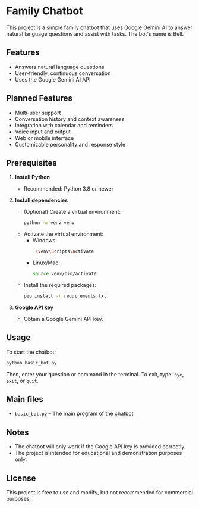 # Family Chatbot

This project is a simple family chatbot that uses Google Gemini AI to answer natural language questions and assist with tasks. The bot's name is Bell.

## Features
- Answers natural language questions
- User-friendly, continuous conversation
- Uses the Google Gemini AI API

## Planned Features
- Multi-user support
- Conversation history and context awareness
- Integration with calendar and reminders
- Voice input and output
- Web or mobile interface
- Customizable personality and response style

## Prerequisites

1. **Install Python**
   - Recommended: Python 3.8 or newer

2. **Install dependencies**
   - (Optional) Create a virtual environment:
     ```bash
     python -m venv venv
     ```
   - Activate the virtual environment:
     - Windows:
       ```bash
       .\venv\Scripts\activate
       ```
     - Linux/Mac:
       ```bash
       source venv/bin/activate
       ```
   - Install the required packages:
     ```bash
     pip install -r requirements.txt
     ```

3. **Google API key**
   - Obtain a Google Gemini API key.

## Usage

To start the chatbot:
```bash
python basic_bot.py
```

Then, enter your question or command in the terminal. To exit, type: `bye`, `exit`, or `quit`.

## Main files
- `basic_bot.py` – The main program of the chatbot

## Notes
- The chatbot will only work if the Google API key is provided correctly.
- The project is intended for educational and demonstration purposes only.

## License
This project is free to use and modify, but not recommended for commercial purposes.
